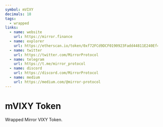 ```yaml
---
symbol: mVIXY
decimals: 18
tags:
  - wrapped
links:
  - name: website
    url: https://mirror.finance
  - name: explorer
    url: https://etherscan.io/token/0xf72FCd9DCF0190923Fadd44811E240Ef4533fc86
  - name: twitter
    url: https://twitter.com/MirrorProtocol
  - name: telegram
    url: https://t.me/mirror_protocol
  - name: discord
    url: https://discord.com/MirrorProtocol
  - name: medium
    url: https://medium.com/@mirror-protocol
---
```


# mVIXY Token

Wrapped Mirror VIXY Token.
